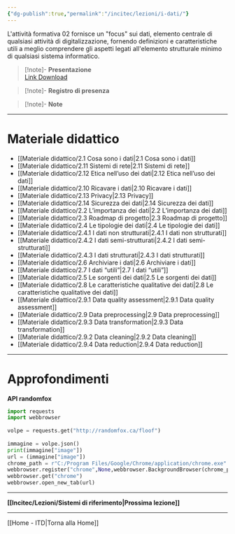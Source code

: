 ```yaml
---
{"dg-publish":true,"permalink":"/incitec/lezioni/i-dati/"}
---
```


L'attività formativa 02 fornisce un "focus" sui dati, elemento centrale di qualsiasi attività di digitalizzazione, fornendo definizioni e caratteristiche utili a meglio comprendere gli aspetti legati all'elemento strutturale minimo di qualsiasi sistema informatico. 

> [!note]- **Presentazione**   
> [Link Download](https://diapasonpolaris-my.sharepoint.com/:b:/g/personal/attanasio_polarisengineeringspa_com/EVcJgZapzZNNvI4O_rxGOs8Betx5-R_rdwswu3QB5LePaA?e=rK0IeR)

> [!note]- **Registro di presenza**  

> [!note]- **Note**

---
# Materiale didattico 
- [[Materiale didattico/2.1 Cosa sono i dati\|2.1 Cosa sono i dati]]
- [[Materiale didattico/2.11 Sistemi di rete\|2.11 Sistemi di rete]]
- [[Materiale didattico/2.12 Etica nell’uso dei dati\|2.12 Etica nell’uso dei dati]]
- [[Materiale didattico/2.10 Ricavare i dati\|2.10 Ricavare i dati]]
- [[Materiale didattico/2.13 Privacy\|2.13 Privacy]]
- [[Materiale didattico/2.14 Sicurezza dei dati\|2.14 Sicurezza dei dati]]
- [[Materiale didattico/2.2 L’importanza dei dati\|2.2 L’importanza dei dati]]
- [[Materiale didattico/2.3 Roadmap di progetto\|2.3 Roadmap di progetto]]
- [[Materiale didattico/2.4 Le tipologie dei dati\|2.4 Le tipologie dei dati]]
- [[Materiale didattico/2.4.1 I dati non strutturati\|2.4.1 I dati non strutturati]]
- [[Materiale didattico/2.4.2 I dati semi-strutturati\|2.4.2 I dati semi-strutturati]]
- [[Materiale didattico/2.4.3 I dati strutturati\|2.4.3 I dati strutturati]]
- [[Materiale didattico/2.6 Archiviare i dati\|2.6 Archiviare i dati]]
- [[Materiale didattico/2.7 I dati “utili”\|2.7 I dati “utili”]]
- [[Materiale didattico/2.5 Le sorgenti dei dati\|2.5 Le sorgenti dei dati]]
- [[Materiale didattico/2.8 Le caratteristiche qualitative dei dati\|2.8 Le caratteristiche qualitative dei dati]]
- [[Materiale didattico/2.9.1 Data quality assessment\|2.9.1 Data quality assessment]]
- [[Materiale didattico/2.9 Data preprocessing\|2.9 Data preprocessing]]
- [[Materiale didattico/2.9.3 Data transformation\|2.9.3 Data transformation]]
- [[Materiale didattico/2.9.2 Data cleaning\|2.9.2 Data cleaning]]
- [[Materiale didattico/2.9.4 Data reduction\|2.9.4 Data reduction]]

--- 
# Approfondimenti

**API randomfox**
```python
import requests  
import webbrowser  
  
volpe = requests.get("http://randomfox.ca/floof")  
  
immagine = volpe.json()  
print(immagine["image"])  
url = (immagine["image"])  
chrome_path = r"C:/Program Files/Google/Chrome/application/chrome.exe"  
webbrowser.register("chrome",None,webbrowser.BackgroundBrowser(chrome_path))  
webbrowser.get("chrome")  
webbrowser.open_new_tab(url)
```
---

**[[Incitec/Lezioni/Sistemi di riferimento\|Prossima lezione]]**

---

[[Home - ITD\|Torna alla Home]]